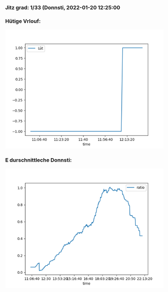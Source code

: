 ### Jitz grad: 1/33 (Donnsti, 2022-01-20 12:25:00

### Hütige Vrlouf:
![Graph](Today.png)

### E durschnittleche Donnsti:
![Graph](Donnsti.png)